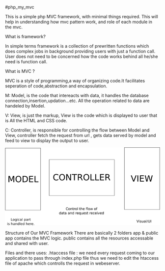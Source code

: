 #php_my_mvc

This is a simple php MVC framework, with minimal things required.
This will help in understanding how mvc pattern work, and role of each module in the mvc.

What is framework?

In simple terms framework is a collection of prewritten functions which does complex jobs in background providing users with just a function call. User does not need to be concerned how the code works behind all he/she need is function call.

What is MVC ?

MVC is a style of programming,a way of organizing code.It facilitates seperation of code,abstraction and encapsulation.

M: Model, is the code that intereacts with data, it handles the database connection,insertion,updation...etc. All the operation related to data are handeled by Model.

V: View, is just the markup, View is the code which is displayed to user that is All the HTML and CSS code.

C: Controller, is responsible for controlling the flow between Model and View, controller fetch the request from url , gets data served by model and feed to view to display the output to user.

![MVC overview image](https://github.com/abhi11verma/php_my_mvc/blob/master/Readme/img/mvc.png)


Structure of Our MVC Framework
There are basically 2 folders
app & public
app contains the MVC logic.
public contains all the resources accessable and shared with user.

Files and there uses:
.htaccess file : we need every request coming to our application to pass through index.php file thus we need to edit the htaccess file of apache which controlls the request in webeserver.



